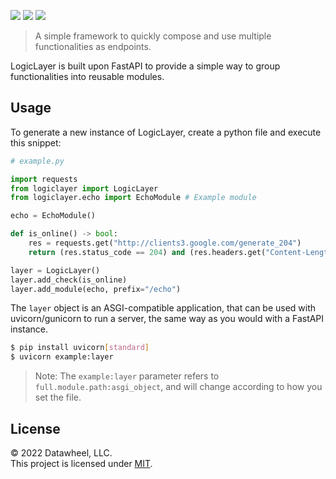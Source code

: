 <a href="https://github.com/Datawheel/logiclayer"><img src="https://flat.badgen.net/github/release/Datawheel/logiclayer" /></a>
<a href="https://github.com/Datawheel/logiclayer/blob/master/LICENSE"><img src="https://flat.badgen.net/github/license/Datawheel/logiclayer" /></a>
<a href="https://github.com/Datawheel/logiclayer/issues"><img src="https://flat.badgen.net/github/issues/Datawheel/logiclayer" /></a>


> A simple framework to quickly compose and use multiple functionalities as endpoints.

LogicLayer is built upon FastAPI to provide a simple way to group functionalities into reusable modules.

## Usage

To generate a new instance of LogicLayer, create a python file and execute this snippet:

```python
# example.py

import requests
from logiclayer import LogicLayer
from logiclayer.echo import EchoModule # Example module

echo = EchoModule()

def is_online() -> bool:
    res = requests.get("http://clients3.google.com/generate_204")
    return (res.status_code == 204) and (res.headers.get("Content-Length") == "0")

layer = LogicLayer()
layer.add_check(is_online)
layer.add_module(echo, prefix="/echo")
```

The `layer` object is an ASGI-compatible application, that can be used with uvicorn/gunicorn to run a server, the same way as you would with a FastAPI instance.

```bash
$ pip install uvicorn[standard]
$ uvicorn example:layer
```

> Note: The `example:layer` parameter refers to `full.module.path:asgi_object`, and will change according to how you set the file.

## License

&copy; 2022 Datawheel, LLC.  
This project is licensed under [MIT](./LICENSE).
